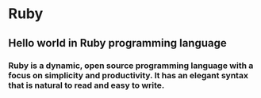 # Ruby
## Hello world in Ruby programming language

### Ruby is a dynamic, open source programming language with a focus on simplicity and productivity. It has an elegant syntax that is natural to read and easy to write.